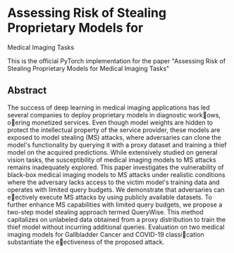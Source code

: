 # Assessing Risk of Stealing Proprietary Models for
Medical Imaging Tasks

This is the official PyTorch implementation for the paper "Assessing Risk of Stealing Proprietary Models for
Medical Imaging Tasks"

## Abstract

The success of deep learning in medical imaging applications has led several companies to deploy proprietary models in diagnostic workows, oering monetized services. Even though model weights are hidden to protect the intellectual property of the service provider, these models are exposed to model stealing (MS) attacks, where adversaries can clone the model's functionality by querying it with a proxy dataset and training a thief model on the acquired predictions. While extensively studied on general vision tasks, the susceptibility of medical imaging models to MS attacks remains inadequately explored. This paper investigates the vulnerability of black-box medical imaging models to MS attacks under realistic conditions where the adversary lacks access to the victim model's training data and operates with limited query budgets. We demonstrate that adversaries can eectively execute MS attacks by using publicly available datasets. To further enhance MS capabilities with limited query budgets, we propose a two-step model stealing approach termed QueryWise. This method capitalizes on unlabeled data obtained from a proxy distribution to train the thief model without incurring additional queries. Evaluation on two medical imaging models for Gallbladder Cancer and COVID-19 classication substantiate
the eectiveness of the proposed attack. 
